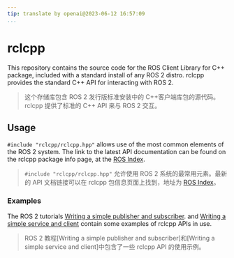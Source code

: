 ```yaml
---
tip: translate by openai@2023-06-12 16:57:09
...
```


# rclcpp

This repository contains the source code for the ROS Client Library for C++ package, included with a standard install of any ROS 2 distro. rclcpp provides the standard C++ API for interacting with ROS 2.

> 这个存储库包含 ROS 2 发行版标准安装中的 C++客户端库包的源代码。 rclcpp 提供了标准的 C++ API 来与 ROS 2 交互。

## Usage

`#include "rclcpp/rclcpp.hpp"` allows use of the most common elements of the ROS 2 system. The link to the latest API documentation can be found on the rclcpp package info page, at the [ROS Index](https://index.ros.org/p/rclcpp/).

> `#include "rclcpp/rclcpp.hpp"` 允许使用 ROS 2 系统的最常用元素。最新的 API 文档链接可以在 rclcpp 包信息页面上找到，地址为 [ROS Index](https://index.ros.org/p/rclcpp/)。

### Examples

The ROS 2 tutorials [Writing a simple publisher and subscriber](https://docs.ros.org/en/rolling/Tutorials/Writing-A-Simple-Cpp-Publisher-And-Subscriber.html). and [Writing a simple service and client](https://docs.ros.org/en/rolling/Tutorials/Writing-A-Simple-Cpp-Service-And-Client.html) contain some examples of rclcpp APIs in use.

> ROS 2 教程[Writing a simple publisher and subscriber]和[Writing a simple service and client]中包含了一些 rclcpp API 的使用示例。
